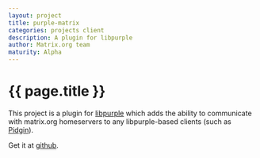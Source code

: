 ```yaml
---
layout: project
title: purple-matrix
categories: projects client
description: A plugin for libpurple
author: Matrix.org team
maturity: Alpha
---
```


# {{ page.title }}
This project is a plugin for [libpurple](https://developer.pidgin.im/wiki/WhatIsLibpurple) which adds the ability to communicate with matrix.org homeservers to any libpurple-based clients (such as [Pidgin](http://www.pidgin.im/)).

Get it at [github](https://github.com/matrix-org/purple-matrix/).
